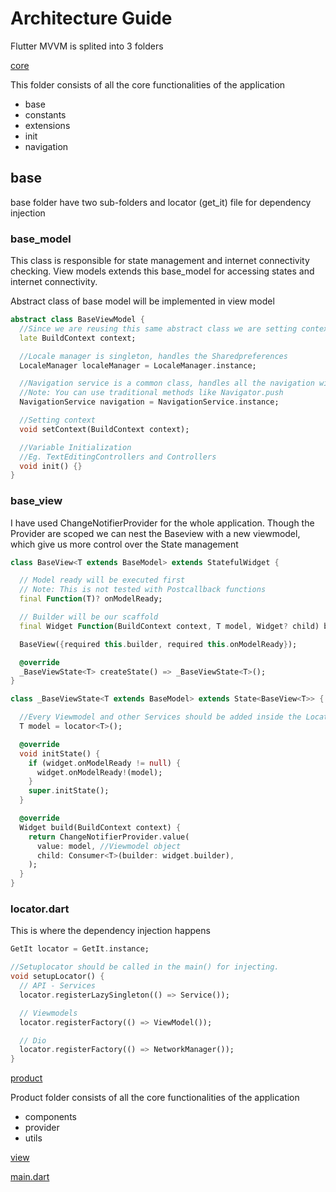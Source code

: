 # Architecture Guide

Flutter MVVM is splited into 3 folders

[core] 

This folder consists of all the core functionalities of the application
- base
- constants
- extensions
- init
- navigation

## base

base folder have two sub-folders and locator (get_it) file for dependency injection

### base_model
This class is responsible for state management and internet connectivity checking.
View models extends this base_model for accessing states and internet connectivity.

Abstract class of base model will be implemented in view model

```dart
abstract class BaseViewModel {
  //Since we are reusing this same abstract class we are setting context in every invocations
  late BuildContext context;

  //Locale manager is singleton, handles the Sharedpreferences
  LocaleManager localeManager = LocaleManager.instance;

  //Navigation service is a common class, handles all the navigation with data inside the application
  //Note: You can use traditional methods like Navigator.push
  NavigationService navigation = NavigationService.instance;

  //Setting context
  void setContext(BuildContext context);

  //Variable Initialization
  //Eg. TextEditingControllers and Controllers
  void init() {}
}
```

### base_view
I have used ChangeNotifierProvider for the whole application.
Though the Provider are scoped we can nest the Baseview with a new viewmodel,
which give us more control over the State management

```dart
class BaseView<T extends BaseModel> extends StatefulWidget {

  // Model ready will be executed first
  // Note: This is not tested with Postcallback functions
  final Function(T)? onModelReady;

  // Builder will be our scaffold
  final Widget Function(BuildContext context, T model, Widget? child) builder;

  BaseView({required this.builder, required this.onModelReady});

  @override
  _BaseViewState<T> createState() => _BaseViewState<T>();
}

class _BaseViewState<T extends BaseModel> extends State<BaseView<T>> {

  //Every Viewmodel and other Services should be added inside the Locator file
  T model = locator<T>();

  @override
  void initState() {
    if (widget.onModelReady != null) {
      widget.onModelReady!(model);
    }
    super.initState();
  }

  @override
  Widget build(BuildContext context) {
    return ChangeNotifierProvider.value(
      value: model, //Viewmodel object
      child: Consumer<T>(builder: widget.builder),
    );
  }
}
```

### locator.dart
This is where the dependency injection happens

```dart
GetIt locator = GetIt.instance;

//Setuplocator should be called in the main() for injecting.
void setupLocator() {
  // API - Services
  locator.registerLazySingleton(() => Service());

  // Viewmodels
  locator.registerFactory(() => ViewModel());

  // Dio
  locator.registerFactory(() => NetworkManager());
}

```

[product]

Product folder consists of all the core functionalities of the application
- components
- provider
- utils

[view]

[main.dart]


[core]: <https://github.com/RabbitRk/Flutter-MVVM/tree/master/lib/core>
[product]: <https://github.com/RabbitRk/Flutter-MVVM/tree/master/lib/product>
[view]: <https://github.com/RabbitRk/Flutter-MVVM/tree/master/lib/view>
[main.dart]: <https://github.com/RabbitRk/Flutter-MVVM/tree/master/lib/main.dart>
